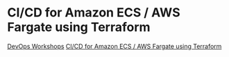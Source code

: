 # CI/CD for Amazon ECS / AWS Fargate using Terraform
[DevOps Workshops](https://workshops.aws/categories/DevOps)
[CI/CD for Amazon ECS / AWS Fargate using Terraform](https://catalog.us-east-1.prod.workshops.aws/workshops/db317ac8-27d2-4691-a4b6-fdaab2581f99/en-US)